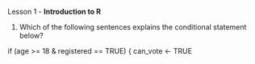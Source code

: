 Lesson 1 - **Introduction to R**

1.	Which of the following sentences explains the conditional statement below?

if (age >= 18 & registered == TRUE) {
  can_vote <- TRUE
